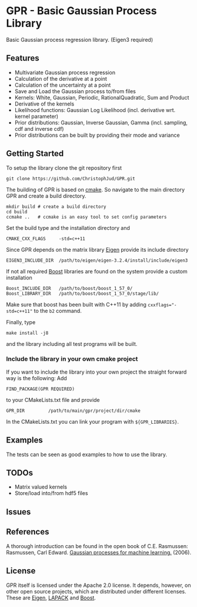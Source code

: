 # GPR - Basic Gaussian Process Library

Basic Gaussian process regression library. (Eigen3 required)

## Features
* Multivariate Gaussian process regression
* Calculation of the derivative at a point
* Calculation of the uncertainty at a point
* Save and Load the Gaussian process to/from files
* Kernels: White, Gaussian, Periodic, RationalQuadratic, Sum and Product
* Derivative of the kernels
* Likelihood functions: Gaussian Log Likelihood (incl. derivative wrt. kernel parameter)
* Prior distributions: Gaussian, Inverse Gaussian, Gamma (incl. sampling, cdf and inverse cdf)
 * Prior distributions can be built by providing their mode and variance



## Getting Started
To setup the library clone the git repository first
```
git clone https://github.com/ChristophJud/GPR.git
```

The building of GPR is based on [cmake](http://www.cmake.org/). So navigate to the main directory GPR and create a build directory.
```
mkdir build	# create a build directory
cd build
ccmake ..	# ccmake is an easy tool to set config parameters
```
Set the build type and the installation directory and
```
CMAKE_CXX_FLAGS		-std=c++11
```

Since GPR depends on the matrix library [Eigen](http://eigen.tuxfamily.org) provide its include directory
```
EIGEN3_INCLUDE_DIR	/path/to/eigen/eigen-3.2.4/install/include/eigen3
```

If not all required [Boost](http://www.boost.org) libraries are found on the system provide a custom installation
```
Boost_INCLUDE_DIR 	/path/to/boost/boost_1_57_0/
Boost_LIBRARY_DIR	/path/to/boost/boost_1_57_0/stage/lib/

```
Make sure that boost has been built with C++11 by adding ```cxxflags="-std=c++11"``` to the ```b2``` command.

Finally, type
```
make install -j8
```
and the library including all test programs will be built.

### Include the library in your own cmake project
If you want to include the library into your own project the straight forward way is the following:
Add 
```
FIND_PACKAGE(GPR REQUIRED)
``` 
to your CMakeLists.txt file and provide
```
GPR_DIR			/path/to/main/gpr/project/dir/cmake 
```
In the CMakeLists.txt you can link your program with ```${GPR_LIBRARIES}```.

## Examples
The tests can be seen as good examples to how to use the library. 

## TODOs
* Matrix valued kernels
* Store/load into/from hdf5 files
 
## Issues

## References
A thorough introduction can be found in the open book of C.E. Rasmussen: Rasmussen, Carl Edward. [Gaussian processes for machine learning.](http://www.gaussianprocess.org/gpml/) (2006).

## License
GPR itself is licensed under the Apache 2.0 license. It depends, however, on other open source projects, which are distributed under different licenses. These are [Eigen](http://eigen.tuxfamily.org), [LAPACK](http://www.netlib.org/lapack/) and [Boost](http://www.boost.org).
